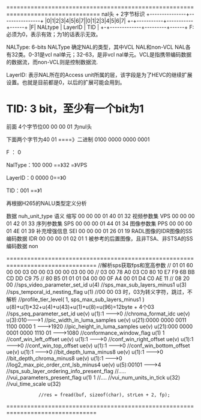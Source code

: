 =================================================================================
nal头 + 2字节标识
+---------------+----------------+
|0|1|2|3|4|5|6|7||0|1|2|3|4|5|6|7|
+-+-----------+-----------+------+
|F|  NALtype  |  LayerID  |  TID |
+-+-------------+---------+------+
F: 必须为0，表示有效；为1的话表示无效。

NALType: 6-bits NALType 确定NAL的类型，其中VCL NAL和non-VCL NAL各有32类。0-31是vcl nal单元；32-63，是非vcl nal单元。VCL是指携带编码数据的数据流，而non-VCL则是控制数据流.

LayerID: 表示NAL所在的Access unit所属的层，该字段是为了HEVC的继续扩展设置。也就是目前都是0，以后的扩展可能会用到。

TID: 3 bit，至少有一个bit为1
=================================================================================

前面 4个字节位00 00 00 01 为nul头

下面两个字节为40 01  ====》二进制 0100 0000 0000 0001

F  ： 0

NalType：100 000 ==》32  =》VPS

LayerID：0 0000 0==》0

TID：001 ==》1

再根据H265的NALU类型定义分析

数据		nuh_unit_type	语义				缩写
00 00 00 01 40 01	32	视频参数集			VPS
00 00 00 01 42 01	33	序列参数集			SPS
00 00 00 01 44 01	34	图像参数集			PPS
00 00 00 01 4E 01	39	补充增强信息			SEI
00 00 00 01 26 01	19	RADL图像的IDR图像的SS编码数据	IDR
00 00 00 01 02 01	1	被参考的后置图像，且非TSA、非STSA的SS编码数据	non

================================================================================
                //解析sps获取fps和宽高参数
                //       01 01 60 00 00 03  00 00 03 00 00 03 00 00
                // 03 00 78 A0 03 C0 80 10  E7 F9 6B BB CD DD C9 75
                // 80 B5 01 01 01 04 00 00  0F A4 00 01 D4 C0 AE 11
                // 08 20 00 
                //sps_video_parameter_set_id    u(4)
                //sps_max_sub_layers_minus1     u(3)
                //sps_temporal_id_nesting_flag  u(1)
                //00 00 03 时，03为转义字符，跳过，不解析
                //profile_tier_level( 1, sps_max_sub_layers_minus1 )    u(8)+u(1)*32+u(4)+u(43)+u(1)+u(8)=u(96)=12byte + 4个03
                //sps_seq_parameter_set_id      ue(v)   u(1):1  --->0
                //chroma_format_idc             ue(v)   u(3):010--->1
                //pic_width_in_luma_samples     ue(v)   u(21):0000 0000 0011 1100 0000 1    --->1920
                //pic_height_in_luma_samples    ue(v)   u(21):000 0000 0001 0000 1110 01    --->1080
                //conformance_window_flag       u(1)    1
                //conf_win_left_offset          ue(v)   u(1):1  --->0
                //conf_win_right_offset         ue(v)   u(1):1  --->0
                //conf_win_top_offset           ue(v)   u(1):1  --->0
                //conf_win_bottom_offset        ue(v)   u(1):1  --->0
                //bit_depth_luma_minus8         ue(v)   u(1):1  --->0
                //bit_depth_chroma_minus8       ue(v)   u(1):1  --->0
                //log2_max_pic_order_cnt_lsb_minus4 ue(v) u(5):00101  --->4
                //sps_sub_layer_ordering_info_present_flag
                //.....
                //vui_parameters_present_flag   u(1)    1
                //....
                //vui_num_units_in_tick         u(32)   
                //vui_time_scale                u(32)

                //res = fread(buf, sizeof(char), strLen + 2, fp);
================================================================================
